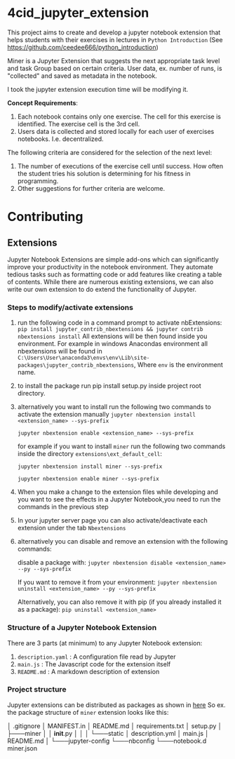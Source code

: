 # 4cid_jupyter_extension
This project aims to create and develop a jupyter notebook extension that helps students with their exercises in lectures in `Python Introduction` (See https://github.com/ceedee666/python_introduction)

Miner is a Jupyter Extension that suggests the next appropriate task level and task Group based on certain criteria.
User data, ex. number of runs, is "collected" and saved as metadata in the notebook.

I took the jupyter extension execution time will be modifying it.

**Concept Requirements**:
1. Each notebook contains only one exercise. The cell for this exercise is identified. The exercise cell is the 3rd cell.
2. Users data is collected and stored locally for each user of exercises notebooks. I.e. decentralized.

The following criteria are considered for the selection of the next level:
1. The number of executions of the exercise cell until success. How often the student tries his solution is determining for his fitness in programming.
1. Other suggestions for further criteria are welcome. 

# Contributing

## Extensions
Jupyter Notebook Extensions are simple add-ons which can significantly improve your productivity in the notebook environment.
They automate tedious tasks such as formatting code or add features like creating a table of contents.
While there are numerous existing extensions, we can also write our own extension to do extend the functionality of Jupyter.

### Steps to modify/activate extensions

1. run the following code in a command prompt to activate nbExtensions:
`pip install jupyter_contrib_nbextensions && jupyter contrib nbextensions install`
All extensions will be then found inside you environment. For example in windows Anacondas environment all nbextensions will be found
in ``C:\Users\User\anaconda3\envs\env\Lib\site-packages\jupyter_contrib_nbextensions``, Where `env` is the environment name.

1. to install the package run pip install setup.py inside project root directory.

1. alternatively you want to install run the following two commands to activate the extension manually
    ``jupyter nbextension install <extension_name> --sys-prefix`` 
    
    ``jupyter nbextension enable <extension_name> --sys-prefix``
    
     for example if you want to install ``miner`` run the following two commands inside the directory `extensions\ext_default_cell`:
    
    ``jupyter nbextension install miner --sys-prefix`` 
    
    ``jupyter nbextension enable miner --sys-prefix``

1. When you make a change to the extension files while developing and you want to see the effects in 
a Jupyter Notebook,you need to run the commands in the previous step
1. In your jupyter server page you can also activate/deactivate each extension under the tab ``Nbextensions``
1. alternatively you can disable and remove an extension with the following commands:
 
    disable a package with:
    ``jupyter nbextension disable <extension_name> --py --sys-prefix``
    
    If you want to remove it from your environment:
    ``jupyter nbextension uninstall <extension_name> --py --sys-prefix``
    
    Alternatively, you can also remove it with pip (if you already installed it as a package):
    ``pip uninstall <extension_name>``

### Structure of a Jupyter Notebook Extension
There are 3 parts (at minimum) to any Jupyter Notebook extension:
1. ``description.yaml`` : A configuration file read by Jupyter
1. ``main.js`` : The Javascript code for the extension itself
1. ``README.md`` : A markdown description of extension

### Project structure

Jupyter extensions can be distributed as packages as shown in [here](https://jupyter-notebook.readthedocs.io/en/stable/examples/Notebook/Distributing%20Jupyter%20Extensions%20as%20Python%20Packages.html#Example---Server-extension-and-nbextension)
So ex. the package structure of ``miner`` extension looks like this:

│   .gitignore
│   MANIFEST.in
│   README.md
│   requirements.txt
│   setup.py
│
├───miner
│   │   __init__.py
│   │
│   └───static
│           description.yml
│           main.js
│           README.md
│
└───jupyter-config
    └───nbconfig
        └───notebook.d
                miner.json



